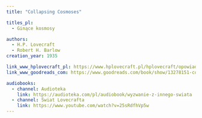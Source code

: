 ```yaml
---
title: "Collapsing Cosmoses"

titles_pl:
  - Ginące kosmosy

authors:
  - H.P. Lovecraft
  - Robert H. Barlow
creation_year: 1935

link_www_hplovecraft_pl: https://www.hplovecraft.pl/hplovecraft/opowiadania-nowele-powiesci/collapsing-cosmoses/
link_www_goodreads_com: https://www.goodreads.com/book/show/13278151-collapsing-cosmoses

audiobooks:
  - channel: Audioteka
    link: https://audioteka.com/pl/audiobook/wyzwanie-z-innego-swiata
  - channel: Świat Lovecrafta
    link: https://www.youtube.com/watch?v=25sRdfhVp5w
---
```


